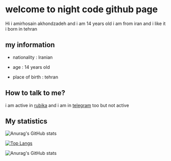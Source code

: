 # welcome to night code github page
Hi i amirhosain akhondzadeh and i am 14 years old i am from iran and i like it 
i born in tehran 
## my information

* nationality : Iranian

* age : 14 years old

* place of birth : tehran

## How to talk to me?
i am active in [rubika](https://rubika.ir/Night_code) and i am in [telegram](https://t.me/Night_code_programmer) too but not active

## My statistics

![Anurag's GitHub stats](https://github-readme-stats.vercel.app/api?username=nightcode-dev&show_icons=true&theme=vue-dark)

[![Top Langs](https://github-readme-stats.vercel.app/api/top-langs/?username=nightcode-dev&langs_count=8)](https://github.com/anuraghazra/github-readme-stats)

![Anurag's GitHub stats](https://github-readme-stats.vercel.app/api?username=MRpi5hi&show_icons=true&theme=vue-dark)


